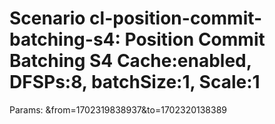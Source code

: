 # Scenario cl-position-commit-batching-s4: Position Commit Batching S4 Cache:enabled, DFSPs:8, batchSize:1, Scale:1
Params: &from=1702319838937&to=1702320138389

